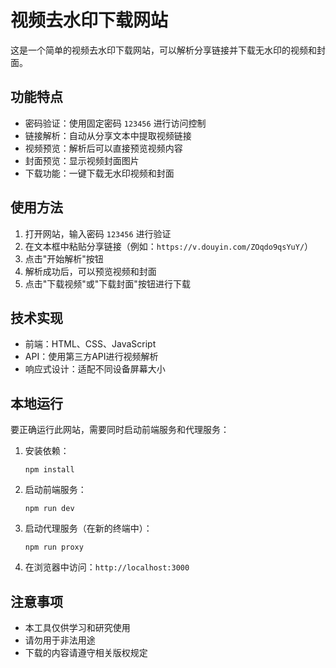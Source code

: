 # 视频去水印下载网站

这是一个简单的视频去水印下载网站，可以解析分享链接并下载无水印的视频和封面。

## 功能特点

- 密码验证：使用固定密码 `123456` 进行访问控制
- 链接解析：自动从分享文本中提取视频链接
- 视频预览：解析后可以直接预览视频内容
- 封面预览：显示视频封面图片
- 下载功能：一键下载无水印视频和封面

## 使用方法

1. 打开网站，输入密码 `123456` 进行验证
2. 在文本框中粘贴分享链接（例如：`https://v.douyin.com/ZOqdo9qsYuY/`）
3. 点击"开始解析"按钮
4. 解析成功后，可以预览视频和封面
5. 点击"下载视频"或"下载封面"按钮进行下载

## 技术实现

- 前端：HTML、CSS、JavaScript
- API：使用第三方API进行视频解析
- 响应式设计：适配不同设备屏幕大小

## 本地运行

要正确运行此网站，需要同时启动前端服务和代理服务：

1. 安装依赖：
   ```
   npm install
   ```

2. 启动前端服务：
   ```
   npm run dev
   ```

3. 启动代理服务（在新的终端中）：
   ```
   npm run proxy
   ```

4. 在浏览器中访问：`http://localhost:3000`

## 注意事项

- 本工具仅供学习和研究使用
- 请勿用于非法用途
- 下载的内容请遵守相关版权规定